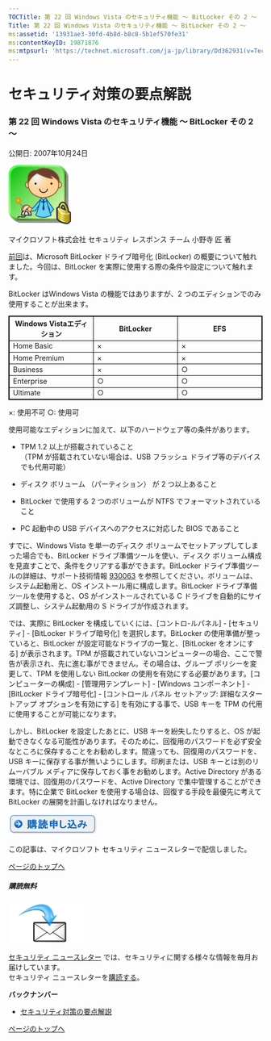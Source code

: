 ```yaml
---
TOCTitle: 第 22 回 Windows Vista のセキュリティ機能 ～ BitLocker その 2 ～
Title: 第 22 回 Windows Vista のセキュリティ機能 ～ BitLocker その 2 ～
ms:assetid: '13931ae3-30fd-4b8d-b8c8-5b1ef570fe31'
ms:contentKeyID: 19871876
ms:mtpsurl: 'https://technet.microsoft.com/ja-jp/library/Dd362931(v=TechNet.10)'
---
```


セキュリティ対策の要点解説
==========================

### 第 22 回 Windows Vista のセキュリティ機能 ～ BitLocker その 2 ～

公開日: 2007年10月24日

![](images/Dd362931.SecPoint(ja-jp,TechNet.10).gif)

マイクロソフト株式会社
セキュリティ レスポンス チーム
小野寺 匠 著

[前回](https://technet.microsoft.com/ja-jp/library/aca2eb90-b50c-4630-b73e-fd85f6fa75c7(v=TechNet.10))は、Microsoft BitLocker ドライブ暗号化 (BitLocker) の概要について触れました。今回は、BitLocker を実際に使用する際の条件や設定について触れます。

BitLocker はWindows Vista の機能ではありますが、2 つのエディションでのみ使用することが出来ます。

 
<table style="border:1px solid black;">
<colgroup>
<col width="33%" />
<col width="33%" />
<col width="33%" />
</colgroup>
<thead>
<tr class="header">
<th style="border:1px solid black;" >Windows Vistaエディション</th>
<th style="border:1px solid black;" >BitLocker</th>
<th style="border:1px solid black;" >EFS</th>
</tr>
</thead>
<tbody>
<tr class="odd">
<td style="border:1px solid black;">Home Basic</td>
<td style="border:1px solid black;">×</td>
<td style="border:1px solid black;">×</td>
</tr>
<tr class="even">
<td style="border:1px solid black;">Home Premium</td>
<td style="border:1px solid black;">×</td>
<td style="border:1px solid black;">×</td>
</tr>
<tr class="odd">
<td style="border:1px solid black;">Business</td>
<td style="border:1px solid black;">×</td>
<td style="border:1px solid black;">○</td>
</tr>
<tr class="even">
<td style="border:1px solid black;">Enterprise</td>
<td style="border:1px solid black;">○</td>
<td style="border:1px solid black;">○</td>
</tr>
<tr class="odd">
<td style="border:1px solid black;">Ultimate</td>
<td style="border:1px solid black;">○</td>
<td style="border:1px solid black;">○</td>
</tr>
</tbody>
</table>
  
×: 使用不可 ○: 使用可
  
使用可能なエディションに加えて、以下のハードウェア等の条件があります。
  
-   TPM 1.2 以上が搭載されていること  
    （TPM が搭載されていない場合は、USB フラッシュ ドライブ等のデバイスでも代用可能）
  
-   ディスク ボリューム （パーティション） が 2 つ以上あること
  
-   BitLocker で使用する 2 つのボリュームが NTFS でフォーマットされていること
  
-   PC 起動中の USB デバイスへのアクセスに対応した BIOS であること
  
すでに、Windows Vista を単一のディスク ボリュームでセットアップしてしまった場合でも、BitLocker ドライブ準備ツールを使い、ディスク ボリューム構成を見直すことで、条件をクリアする事ができます。BitLocker ドライブ準備ツールの詳細は、サポート技術情報 [930063](https://support.microsoft.com/kb/930063) を参照してください。ボリュームは、システム起動用と、OS インストール用に構成します。BitLocker ドライブ準備ツールを使用すると、OS がインストールされている C ドライブを自動的にサイズ調整し、システム起動用の S ドライブが作成されます。
  
では、実際に BitLocker を構成していくには、\[コントロ-ルパネル\] - \[セキュリティ\] - \[BitLocker ドライブ暗号化\] を選択します。BitLocker の使用準備が整っていると、BitLocker が設定可能なドライブの一覧と、\[BitLocker をオンにする\] が表示されます。TPM が搭載されていないコンピューターの場合、ここで警告が表示され、先に進む事ができません。その場合は、グループ ポリシーを変更して、TPM を使用しない BitLocker の使用を有効にする必要があります。\[コンピューターの構成\] - \[管理用テンプレート\] - \[Windows コンポーネント\] - \[BitLocker ドライブ暗号化\] - \[コントロール パネル セットアップ: 詳細なスタートアップ オプションを有効にする\] を有効にする事で、USB キーを TPM の代用に使用することが可能になります。
  
しかし、BitLocker を設定したあとに、USB キーを紛失したりすると、OS が起動できなくなる可能性があります。そのために、回復用のパスワードを必ず安全なところに保存することをお勧めします。間違っても、回復用のパスワードを、USB キーに保存する事が無いようにします。印刷または、USB キーとは別のリムーバブル メディアに保存しておく事をお勧めします。Active Directory がある環境では、回復用のパスワードを、Active Directory で集中管理することができます。特に企業で BitLocker を使用する場合は、回復する手段を最優先に考えて BitLocker の展開を計画しなければなりません。
  
[![](images/Dd362931.btn_reg_today(ja-jp,TechNet.10).jpg)](https://technet.microsoft.com/ja-jp/library/d2607610-3137-420b-9bbf-2552bec68922(v=TechNet.10))
  
この記事は、マイクロソフト セキュリティ ニュースレターで配信しました。
  
[](#mainsection)[ページのトップへ](#mainsection)
  
##### 購読無料
  
![](images/Dd362931.subscribe(ja-jp,TechNet.10).gif)
  
[セキュリティ ニュースレター](https://www.microsoft.com/japan/technet/security/secnews/default.mspx) では、セキュリティに関する様々な情報を毎月お届けしています。  
セキュリティ ニュースレターを[購読する](https://technet.microsoft.com/ja-jp/library/d2607610-3137-420b-9bbf-2552bec68922(v=TechNet.10))。
  
**バックナンバー**  
-   [セキュリティ対策の要点解説](https://technet.microsoft.com/ja-jp/library/f301b3b4-fdcc-43f8-846e-135538db4edf(v=TechNet.10))
  
[](#mainsection)[ページのトップへ](#mainsection)

